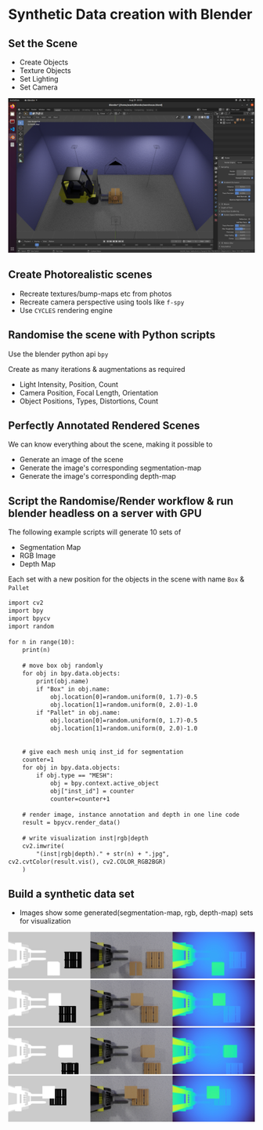 # Synthetic Data creation with Blender

## Set the Scene

- Create Objects
- Texture Objects
- Set Lighting
- Set Camera

![media/scene](media/scene.png)

## Create Photorealistic scenes

- Recreate textures/bump-maps etc from photos
- Recreate camera perspective using tools like `f-spy`
- Use `CYCLES` rendering engine

## Randomise the scene with Python scripts

Use the blender python api `bpy`

Create as many iterations & augmentations as required

- Light Intensity, Position, Count
- Camera Position, Focal Length, Orientation
- Object Positions, Types, Distortions, Count

## Perfectly Annotated Rendered Scenes

We can know everything about the scene, making it possible to

- Generate an image of the scene
- Generate the image's corresponding segmentation-map
- Generate the image's corresponding depth-map

## Script the Randomise/Render workflow & run blender headless on a server with GPU

The following example scripts will generate 10 sets of
- Segmentation Map
- RGB Image
- Depth Map

Each set with a new position for the objects in the scene with name `Box` & `Pallet`

```
import cv2
import bpy
import bpycv
import random

for n in range(10):
    print(n) 

    # move box obj randomly
    for obj in bpy.data.objects:
        print(obj.name)
        if "Box" in obj.name:
            obj.location[0]=random.uniform(0, 1.7)-0.5
            obj.location[1]=random.uniform(0, 2.0)-1.0
        if "Pallet" in obj.name:
            obj.location[0]=random.uniform(0, 1.7)-0.5
            obj.location[1]=random.uniform(0, 2.0)-1.0
    

    # give each mesh uniq inst_id for segmentation
    counter=1
    for obj in bpy.data.objects:
        if obj.type == "MESH":
            obj = bpy.context.active_object
            obj["inst_id"] = counter
            counter=counter+1

    # render image, instance annotation and depth in one line code
    result = bpycv.render_data()

    # write visualization inst|rgb|depth 
    cv2.imwrite(
        "(inst|rgb|depth)." + str(n) + ".jpg", cv2.cvtColor(result.vis(), cv2.COLOR_RGB2BGR)
    )
```

## Build a synthetic data set

- Images show some generated(segmentation-map, rgb, depth-map) sets for visualization

![image](media/(inst|rgb|depth).0.jpg)
![image](media/(inst|rgb|depth).1.jpg)
![image](media/(inst|rgb|depth).2.jpg)
![image](media/(inst|rgb|depth).3.jpg)

